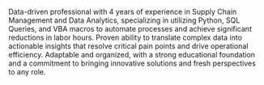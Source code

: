 Data-driven professional with 4 years of experience in Supply Chain Management and Data Analytics, specializing in utilizing Python, SQL Queries, and VBA macros to automate processes and achieve significant reductions in labor hours. Proven ability to translate complex data into actionable insights that resolve critical pain points and drive operational efficiency. Adaptable and organized, with a strong educational foundation and a commitment to bringing innovative solutions and fresh perspectives to any role.

<!---
Tpikulinski/Tpikulinski is a ✨ special ✨ repository because its `README.md` (this file) appears on your GitHub profile.
You can click the Preview link to take a look at your changes.
--->
